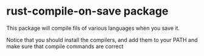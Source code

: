 # rust-compile-on-save package

This package will compile fils of various languages when you save it.

Notice that you should install the compilers, and add them to your PATH and make sure that compile commands are correct
